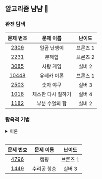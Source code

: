 ## 알고리즘 냠냠 🍕

### 완전 탐색

|문제 번호|문제 이름|난이도|
|:---:|:---:|:---:|
|[2309](https://www.acmicpc.net/problem/2309)|일곱 난쟁이|브론즈 1|
|[2231](https://www.acmicpc.net/problem/2231)|분해합|브론즈 2|
|[3085](https://www.acmicpc.net/problem/3085)|사탕 게임|실버 2|
|[10448](https://www.acmicpc.net/problem/10448)|유레카 이론|브론즈 1|
|[2503](https://www.acmicpc.net/problem/2503)|숫자 야구|실버 3|
|[1018](https://www.acmicpc.net/problem/1018)|체스판 다시 칠하기|실버 4|
|[1182](https://www.acmicpc.net/problem/1182)|부분 수열의 합|실버 2|

### 탐욕적 기법

<details>
<summary>이론</summary>
<div>

</br>

**언제 사용할까**

문제의 성질이 동일하게 보존되고, 같은 전략을 반복적으로 취할 수 있는 경우 

**특징**

눈 앞의 가장 최선의 이익를 선택하는 것 </br>
-> 이러한 특징 때문에 local maximum과 global maximum을 구분하지 못하고, 최적해를 구하기가 어렵다.

**주의점**

그리디는 후퇴하지 않는다. 잘못된 선택을 했다고 해서 수를 무르지 않는다. 

</div>
</details>


</br>

|문제 번호|문제 이름|난이도|
|:---:|:---:|:---:|
|[4796](https://www.acmicpc.net/problem/4796)|캠핑|브론즈 1|
|[1449](https://www.acmicpc.net/problem/1449)|수리공 항승|실버 3|